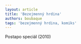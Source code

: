 ```yaml
---
layout: article
title: 'Bezejmenný hrdina'
authors: boubaque
tags: 'bezejmenný hrdina, komiks'
---
```


Postapo speciál (2010)
